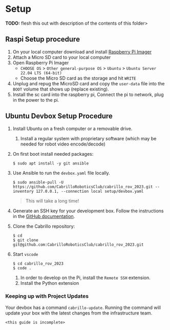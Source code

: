 # Setup

**TODO:** flesh this out with description of the contents of this folder>

## Raspi Setup procedure

1. On your local computer download and install [Raspberry Pi Imager](https://www.raspberrypi.com/software/)
2. Attach a Micro SD card to your local computer
3. Open Raspberry Pi Imager
    * `CHOOSE OS` > `Other general-purpose OS` > `Ubuntu` > `Ubuntu Server 22.04 LTS (64-bit)`
    * Choose the Micro SD card as the storage and hit `WRITE`
4. Unplug and repug the MicroSD card and copy the `user-data` file into the `BOOT` volume that shows up (replace existing).
5. Install the sc card into the raspberry pi, Connect the pi to network, plug in the power to the pi.

## Ubuntu Devbox Setup Procedure 

1. Install Ubuntu on a fresh computer or a removable drive. 
    1. Install a regular system with proprietary software (which may be needed for robot video encode/decode)
1. On first boot install needed packages:

    ```console
    $ sudo apt install -y git ansible 
    ``` 

1. Use Ansible to run the `devbox.yaml` file locally. 
    
    ```
    $ sudo ansible-pull -U https://github.com/CabrilloRoboticsClub/cabrillo_rov_2023.git --inventory 127.0.0.1, --connection local setup/devbox.yaml
    ```

    > This will take a long time! 

1. Generate an SSH key for your development box. Follow the instructions in the [GitHub documentation](https://docs.github.com/en/authentication/connecting-to-github-with-ssh). 

1. Clone the Cabrillo repository:

    ```console
    $ cd 
    $ git clone git@github.com:CabrilloRoboticsClub/cabrillo_rov_2023.git
    ``` 

1. Start `vscode` 

    ```console
    $ cd cabrillo_rov_2023
    $ code . 
    ``` 

   1. In order to develop on the Pi, install the `Remote SSH` extension. 
   1. Install the Python extension

### Keeping up with Project Updates 

Your devbox has a command `cabrillo-update`. Running the command will update your box with the latest changes from the infrastructure team. 

`<this guide is incomplete>`

